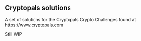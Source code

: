 ## Cryptopals solutions

A set of solutions for the Cryptopals Crypto Challenges found at https://www.cryptopals.com

Still WIP


